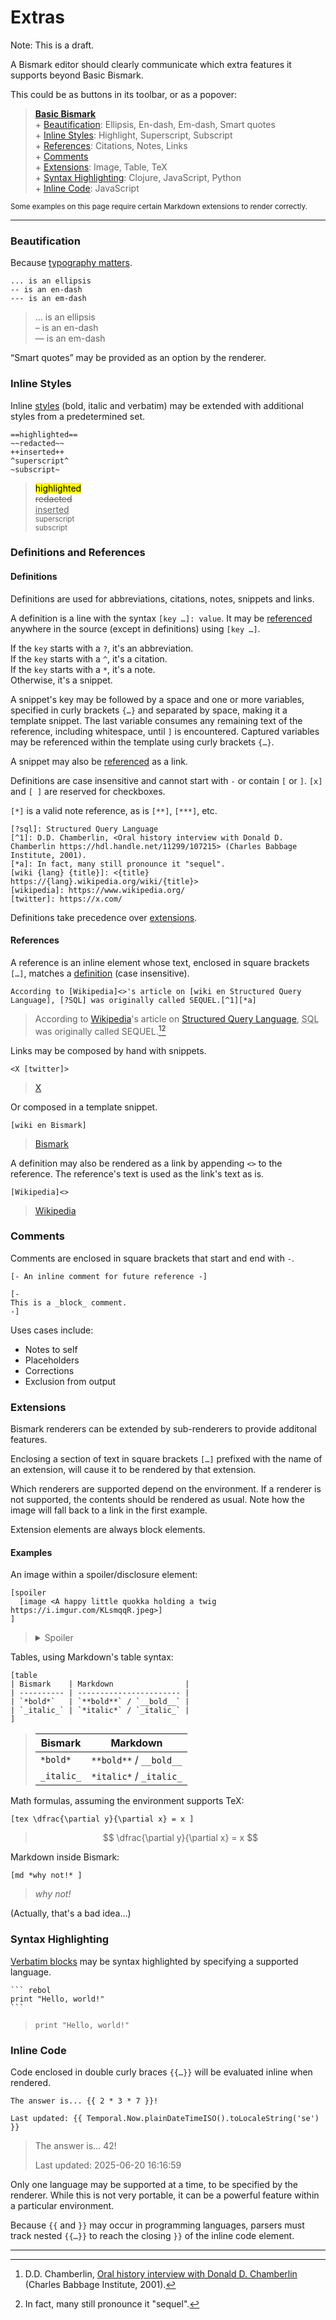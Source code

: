 # Extras

Note: This is a draft.

A Bismark editor should clearly communicate which extra features it supports beyond Basic Bismark.

This could be as buttons in its toolbar, or as a popover:

> **[Basic Bismark](/readme.md)**  
> \+ [Beautification](#beautification): Ellipsis, En-dash, Em-dash, Smart quotes  
> \+ [Inline Styles](#inline-styles): Highlight, Superscript, Subscript  
> \+ [References](#definitions-and-references): Citations, Notes, Links  
> \+ [Comments](#comments)  
> \+ [Extensions](#extensions): Image, Table, TeX  
> \+ [Syntax Highlighting](#syntax-highlighting): Clojure, JavaScript, Python  
> \+ [Inline Code](#inline-code): JavaScript  

<sup>Some examples on this page require certain Markdown extensions to render correctly.</sup>

---

### Beautification

Because [typography matters](https://practicaltypography.com/).

	... is an ellipsis
	-- is an en-dash
	--- is an em-dash

> … is an ellipsis  
> – is an en-dash  
> — is an em-dash  

“Smart quotes” may be provided as an option by the renderer.


### Inline Styles

Inline [styles](/readme.md#styling) (bold, italic and verbatim) may be extended with additional styles from a predetermined set.

	==highlighted==
	~~redacted~~
	++inserted++
	^superscript^
	~subscript~

> <mark>highlighted</mark>  
> <del>redacted</del>  
> <ins>inserted</ins>  
> <sup>superscript</sup>  
> <sub>subscript</sub>


### Definitions and References

#### Definitions

Definitions are used for abbreviations, citations, notes, snippets and links.

A definition is a line with the syntax `[key …]: value`. It may be [referenced](#references) anywhere in the source (except in definitions) using `[key …]`.

If the `key` starts with a `?`, it's an abbreviation.  
If the `key` starts with a `^`, it's a citation.  
If the `key` starts with a `*`, it's a note.  
Otherwise, it's a snippet.

A snippet's key may be followed by a space and one or more variables, specified in curly brackets `{…}` and separated by space, making it a template snippet. The last variable consumes any remaining text of the reference, including whitespace, until `]` is encountered. Captured variables may be referenced within the template using curly brackets `{…}`.

A snippet may also be [referenced](#references) as a link.

Definitions are case insensitive and cannot start with `-` or contain `[` or `]`. `[x]` and `[ ]` are reserved for checkboxes.

`[*]` is a valid note reference, as is `[**]`, `[***]`, etc.

	[?sql]: Structured Query Language
	[^1]: D.D. Chamberlin, <Oral history interview with Donald D. Chamberlin https://hdl.handle.net/11299/107215> (Charles Babbage Institute, 2001).
	[*a]: In fact, many still pronounce it "sequel".
	[wiki {lang} {title}]: <{title} https://{lang}.wikipedia.org/wiki/{title}>
    [wikipedia]: https://www.wikipedia.org/
	[twitter]: https://x.com/

Definitions take precedence over [extensions](#extensions).


#### References

A reference is an inline element whose text, enclosed in square brackets `[…]`, matches a [definition](#definitions) (case insensitive).

	According to [Wikipedia]<>'s article on [wiki en Structured Query Language], [?SQL] was originally called SEQUEL.[^1][*a]

> According to <a href="https://www.wikipedia.org/">Wikipedia</a>'s article on [Structured Query Language](https://en.wikipedia.org/wiki/Structured%20Query%20Language), <abbr title="Structured Query Language">SQL</abbr> was originally called SEQUEL.[^1][^a]

Links may be composed by hand with snippets.

    <X [twitter]>

> [X](https://x.com/)

Or composed in a template snippet.

	[wiki en Bismark]

> [Bismark](https://en.wikipedia.org/wiki/Bismark)

A definition may also be rendered as a link by appending `<>` to the reference. The reference's text is used as the link's text as is.

	[Wikipedia]<>

> [Wikipedia](https://wikipedia.org/)  


### Comments

Comments are enclosed in square brackets that start and end with `-`.

	[- An inline comment for future reference -]

	[-
	This is a _block_ comment.
	-]

Uses cases include:

- Notes to self
- Placeholders
- Corrections
- Exclusion from output


### Extensions

Bismark renderers can be extended by sub-renderers to provide additonal features.

Enclosing a section of text in square brackets `[…]` prefixed with the name of an extension, will cause it to be rendered by that extension.

Which renderers are supported depend on the environment. If a renderer is not supported, the contents should be rendered as usual. Note how the image will fall back to a link in the first example.

Extension elements are always block elements.

#### Examples

An image within a spoiler/disclosure element:

	[spoiler
	  [image <A happy little quokka holding a twig https://i.imgur.com/KLsmqqR.jpeg>]
	]

> <details>
> <summary>Spoiler</summary>
>   <img title="A happy little quokka holding a twig" src="https://i.imgur.com/KLsmqqR.jpeg"/>
> </details>

Tables, using Markdown's table syntax:

	[table
	| Bismark    | Markdown                |
	| ---------- | ----------------------- |
	| `*bold*`   | `**bold**` / `__bold__` |
	| `_italic_` | `*italic*` / `_italic_` |
	]

> | Bismark    | Markdown                |
> | ---------- | ----------------------- |
> | `*bold*`   | `**bold**` / `__bold__` |
> | `_italic_` | `*italic*` / `_italic_` |

Math formulas, assuming the environment supports TeX:

	[tex \dfrac{\partial y}{\partial x} = x ]

> $$ \dfrac{\partial y}{\partial x} = x $$

Markdown inside Bismark:

	[md *why not!* ]

> *why not!*

(Actually, that's a bad idea…)


### Syntax Highlighting

[Verbatim blocks](/readme.md#verbatim-blocks) may be syntax highlighted by specifying a supported language.

	``` rebol
	print "Hello, world!"
	```

> ```rebol
> print "Hello, world!"
> ```


### Inline Code

Code enclosed in double curly braces `{{…}}` will be evaluated inline when rendered.

	The answer is... {{ 2 * 3 * 7 }}!
	
	Last updated: {{ Temporal.Now.plainDateTimeISO().toLocaleString('se') }}

> The answer is… 42!
> 
> Last updated: 2025-06-20 16:16:59

Only one language may be supported at a time, to be specified by the renderer. While this is not very portable, it can be a powerful feature within a particular environment.

Because `{{` and `}}` may occur in programming languages, parsers must track nested `{{…}}` to reach the closing `}}` of the inline code element.

---

[^1]: D.D. Chamberlin, [Oral history interview with Donald D. Chamberlin](https://hdl.handle.net/11299/107215) (Charles Babbage Institute, 2001).  
[^a]: In fact, many still pronounce it "sequel".
